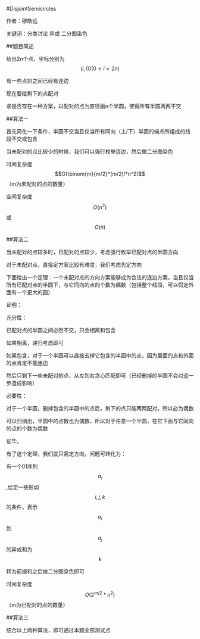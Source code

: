 #DisjointSemicircles

作者：穆皓远

关键词：分类讨论 异或 二分图染色

##题目简述

给出2n个点，坐标分别为$$(i,0)(0\le i<2n)$$

有一些点对之间已经有连边

现在要给剩下的点配对

求是否存在一种方案，以配对的点为直径画n个半圆，使得所有半圆两两不交

##算法一

首先简化一下条件，半圆不交当且仅当所有同向（上/下）半圆的端点所组成的线段不交或包含

当未配对的点比较少的时候，我们可以强行枚举连边，然后做二分图染色

时间复杂度$$O(\binom{m}{m/2}*(m/2)!*n^2)$$（m为未配对的点的数量）

空间复杂度$$O(n^2)$$或$$O(n)$$

##算法二

当未配对的点较多时，已配对的点较少，考虑强行枚举已配对点的半圆方向

对于未配对点，直接定方案比较有难度，我们考虑先定方向

下面给出一个定理：一个未配对点的方向方案能够成为合法的连边方案，当且仅当所有已配对点的半圆下，与它同向的点的个数为偶数（包括整个线段，可以假定外面有一个更大的圆）

证明：

充分性：

已配对点的半圆之间必然不交，只会相离和包含

如果相离，递归考虑即可

如果包含，对于一个半圆可以直接去掉它包含的半圆中的点，因为里面的点和外面的点肯定不能连边

然后只剩下一些未配对的点，从左到右贪心匹配即可（已经删掉的半圆不会对这一步造成影响）

必要性：

对于一个半圆，删掉包含的半圆中的点后，剩下的点只能两两配对，所以必为偶数

可以归纳出，半圆中的点数也为偶数，所以对于任意一个半圆，在它下面与它同向的点的个数为偶数

证毕。

有了这个定理，我们就只需定方向，问题可转化为：

有一个01序列$$a_i$$,给定一些形如$$i,j,k$$的条件，表示$$a_i$$到$$a_j$$的异或和为$$k$$

转为前缀和之后做二分图染色即可

时间复杂度$$O(2^{m/2}*n^2)$$（m为已配对的点的数量）

##算法三

结合以上两种算法，即可通过本题全部测试点